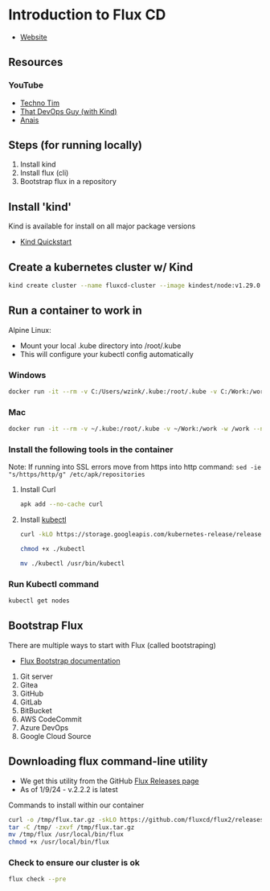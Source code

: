 # Introduction to Flux CD

- [Website](https://fluxcd.io)

## Resources

### YouTube

- [Techno Tim](https://www.youtube.com/watch?v=PFLimPh5-wo)
- [That DevOps Guy (with Kind)](https://www.youtube.com/watch?v=X5W_706-jSY)
- [Anais](https://www.youtube.com/watch?v=X5W_706-jSY)

## Steps (for running locally)

1. Install kind
2. Install flux (cli)
3. Bootstrap flux in a repository

## Install 'kind'

Kind is available for install on all major package versions

- [Kind Quickstart](https://kind.sigs.k8s.io/docs/user/quick-start/#installing-with-a-package-manager)

## Create a kubernetes cluster w/ Kind

```sh
kind create cluster --name fluxcd-cluster --image kindest/node:v1.29.0
```

## Run a container to work in

Alpine Linux:

- Mount your local .kube directory into /root/.kube
- This will configure your kubectl config automatically

### Windows

```sh
docker run -it --rm -v C:/Users/wzink/.kube:/root/.kube -v C:/Work:/work -w /work --net host alpine:latest sh
```

### Mac

```sh
docker run -it --rm -v ~/.kube:/root/.kube -v ~/Work:/work -w /work --net host alpine:latest sh
```

### Install the following tools in the container

Note: If running into SSL errors move from https into http
command: `sed -ie "s/https/http/g" /etc/apk/repositories`

1. Install Curl

   ```sh
   apk add --no-cache curl
   ```

2. Install [kubectl](https://devcoops.com/install-kubectl-on-alpine-linux/#:~:text=Install%20Kubectl%20on%20Alpine%20Linux%201%20curl%20-LO,%2Bx%20.%2Fkubectl%204%20mv%20.%2Fkubectl%20%2Fusr%2Fbin%2Fkubectl%20Conclusion%20)

   ```sh
   curl -kLO https://storage.googleapis.com/kubernetes-release/release/$(curl -ks https://storage.googleapis.com/kubernetes-release/release/stable.txt)/bin/linux/amd64/kubectl

   chmod +x ./kubectl

   mv ./kubectl /usr/bin/kubectl
   ```

### Run Kubectl command

```sh
kubectl get nodes
```

## Bootstrap Flux

There are multiple ways to start with Flux (called bootstraping)

- [Flux Bootstrap documentation](https://fluxcd.io/flux/installation/bootstrap/)

1. Git server
2. Gitea
3. GitHub
4. GitLab
5. BitBucket
6. AWS CodeCommit
7. Azure DevOps
8. Google Cloud Source

## Downloading flux command-line utility

- We get this utility from the GitHub [Flux Releases page](https://github.com/fluxcd/flux2/releases)
- As of 1/9/24 - v.2.2.2 is latest

Commands to install within our container

```sh
curl -o /tmp/flux.tar.gz -skLO https://github.com/fluxcd/flux2/releases/download/v2.2.2/flux_2.2.2_linux_amd64.tar.gz
tar -C /tmp/ -zxvf /tmp/flux.tar.gz
mv /tmp/flux /usr/local/bin/flux
chmod +x /usr/local/bin/flux
```

### Check to ensure our cluster is ok

```sh
flux check --pre
```
